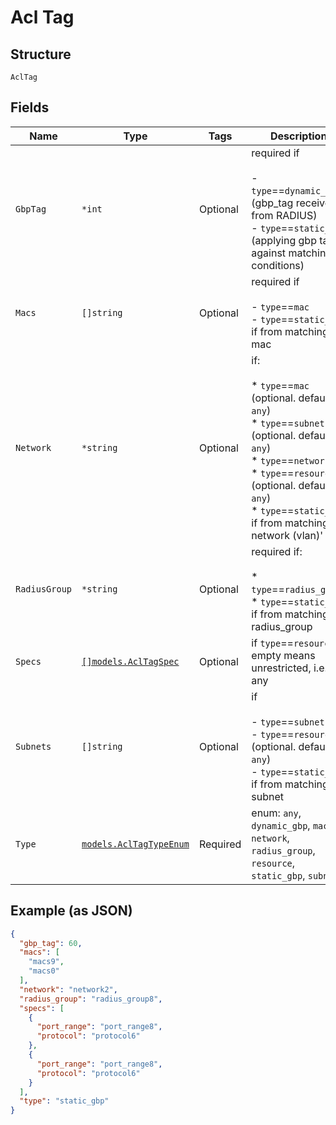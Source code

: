 
# Acl Tag

## Structure

`AclTag`

## Fields

| Name | Type | Tags | Description |
|  --- | --- | --- | --- |
| `GbpTag` | `*int` | Optional | required if<br><br>- `type`==`dynamic_gbp` (gbp_tag received from RADIUS)<br>- `type`==`static_gbp` (applying gbp tag against matching conditions) |
| `Macs` | `[]string` | Optional | required if<br><br>- `type`==`mac`<br>- `type`==`static_gbp` if from matching mac |
| `Network` | `*string` | Optional | if:<br><br>* `type`==`mac` (optional. default is `any`)<br>* `type`==`subnet` (optional. default is `any`)<br>* `type`==`network`<br>* `type`==`resource` (optional. default is `any`)<br>* `type`==`static_gbp` if from matching network (vlan)' |
| `RadiusGroup` | `*string` | Optional | required if:<br><br>* `type`==`radius_group`<br>* `type`==`static_gbp`<br>  if from matching radius_group |
| `Specs` | [`[]models.AclTagSpec`](../../doc/models/acl-tag-spec.md) | Optional | if `type`==`resource`<br>empty means unrestricted, i.e. any |
| `Subnets` | `[]string` | Optional | if<br><br>- `type`==`subnet`<br>- `type`==`resource` (optional. default is `any`)<br>- `type`==`static_gbp` if from matching subnet |
| `Type` | [`models.AclTagTypeEnum`](../../doc/models/acl-tag-type-enum.md) | Required | enum: `any`, `dynamic_gbp`, `mac`, `network`, `radius_group`, `resource`, `static_gbp`, `subnet` |

## Example (as JSON)

```json
{
  "gbp_tag": 60,
  "macs": [
    "macs9",
    "macs0"
  ],
  "network": "network2",
  "radius_group": "radius_group8",
  "specs": [
    {
      "port_range": "port_range8",
      "protocol": "protocol6"
    },
    {
      "port_range": "port_range8",
      "protocol": "protocol6"
    }
  ],
  "type": "static_gbp"
}
```

